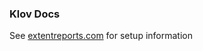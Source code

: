 ### Klov Docs

See [extentreports.com](http://extentreports.com/docs/versions/4/java/klov.html) for setup information

